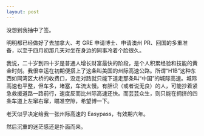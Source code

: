 ```yaml
---
layout: post
---
```


没想到我抽中了签。

明明都已经做好了去加拿大、考 GRE 申请博士、申请澳州 PR、回国的多重准备，以至于四月初那几天对坐在身边的同事冷着个脸很久。

我说，二十岁到四十岁是普通人增长财富最快的阶段，是个人积累经验和技能的黄金时刻。我很幸运在初期便搭上了这条叫美国的州际高速公路。所谓“H1B”这种东西如同湾区大桥的收费口，没走对路就只能下道走那条叫“中国”的城际高速。城际高速也平整，但车多，堵塞，车流太慢。有胆识（或者说无良）的人，可能抄着紧急救援道路一路前行，速度反而比州际高速还快。而芸芸众生，则只能在拥挤的四条车道上左窜右窜，瞄准空隙，希望博一下。

老天似乎决定给我一张州际高速的 Easypass，有效期六年。

然后沉重的迷茫感还是扑面而来。
